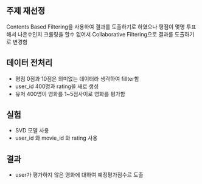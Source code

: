 ## 주제 재선정
Contents Based Filtering을 사용하여 결과를 도출하기로 하였으나 평점이 몇명 투표해서 나온수인지 크롤링을 할수 없어서 Collaborative Filtering으로 결과를 도출하기로 변경함

## 데이터 전처리
  - 평점 0점과 10점은 의미없는 데이터라 생각하여 fillter함
  - user_id 400명과 rating을 새로 생성
  - 유저 400명이 영화를 1~5점사이로 영화를 평가함


## 실험
  - SVD 모델 사용
  - user_id 와 movie_id 와 rating 사용

## 결과
  - user가 평가하지 않은 영화에 대하여 예정평가점수르 도출
